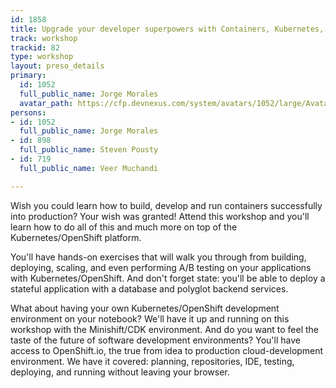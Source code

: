 ```yaml
---
id: 1858
title: Upgrade your developer superpowers with Containers, Kubernetes, and OpenShift
track: workshop
trackid: 82
type: workshop
layout: preso_details
primary:
  id: 1052
  full_public_name: Jorge Morales
  avatar_path: https://cfp.devnexus.com/system/avatars/1052/large/Avatar-150x150.jpeg?1510677584
persons:
- id: 1052
  full_public_name: Jorge Morales
- id: 898
  full_public_name: Steven Pousty
- id: 719
  full_public_name: Veer Muchandi

---
```

Wish you could learn how to build, develop and run containers successfully into production? Your wish was granted! Attend this workshop and you'll learn how to do all of this and much more on top of the Kubernetes/OpenShift platform.

You'll have hands-on exercises that will walk you through from building, deploying, scaling, and even performing A/B testing on your applications with Kubernetes/OpenShift. And don't forget state: you'll be able to deploy a stateful application with a database and polyglot backend services.

What about having your own Kubernetes/OpenShift development environment on your notebook? We'll have it up and running on this workshop with the Minishift/CDK environment. And do you want to feel the taste of the future of software development environments? You'll have access to OpenShift.io, the true from idea to production cloud-development environment. We have it covered: planning, repositories, IDE, testing, deploying, and running without leaving your browser.